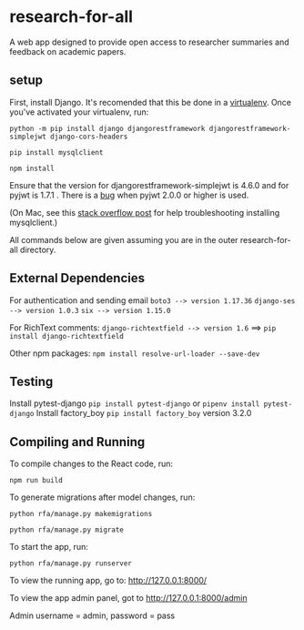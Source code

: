 # research-for-all
A web app designed to provide open access to researcher summaries and feedback on academic papers.

## setup

First, install Django. It's recomended that this be done in a [virtualenv](https://docs.python.org/3/tutorial/venv.html). Once you've activated your virtualenv, run:

`python -m pip install django djangorestframework djangorestframework-simplejwt django-cors-headers`

`pip install mysqlclient`

`npm install`

Ensure that the version for djangorestframework-simplejwt is 4.6.0 and for pyjwt is 1.7.1 . There is a [bug](https://github.com/SimpleJWT/django-rest-framework-simplejwt/issues/346) when pyjwt 2.0.0 or higher is used. 

(On Mac, see this [stack overflow post](https://stackoverflow.com/questions/43612243/install-mysqlclient-for-django-python-on-mac-os-x-sierra/54521244) for help troubleshooting installing mysqlclient.)

All commands below are given assuming you are in the outer research-for-all directory.

## External Dependencies

For authentication and sending email
`boto3 --> version 1.17.36`
`django-ses --> version 1.0.3`
`six --> version 1.15.0`

For RichText comments:
`django-richtextfield --> version 1.6` ==> `pip install django-richtextfield`

Other npm packages:
`npm install resolve-url-loader --save-dev`

## Testing
Install pytest-django `pip install pytest-django` or `pipenv install pytest-django`
Install factory_boy `pip install factory_boy` version 3.2.0

## Compiling and Running
To compile changes to the React code, run:

`npm run build`

To generate migrations after model changes, run:

`python rfa/manage.py makemigrations`

`python rfa/manage.py migrate`

To start the app, run:

`python rfa/manage.py runserver`

To view the running app, go to: http://127.0.0.1:8000/

To view the app admin panel, got to http://127.0.0.1:8000/admin

Admin username = admin, password = pass
